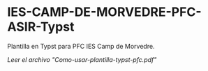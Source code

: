 # IES-CAMP-DE-MORVEDRE-PFC-ASIR-Typst
Plantilla en Typst para PFC IES Camp de Morvedre.

_Leer el archivo "Como-usar-plantilla-typst-pfc.pdf"_
